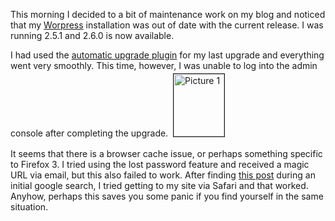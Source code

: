 This morning I decided to a bit of maintenance work on my blog and noticed that my <a href="http://wordpress.org">Worpress</a> installation was out of date with the current release.  I was running 2.5.1 and 2.6.0 is now available.

I had used the <a href="http://techie-buzz.com/wordpress-plugins/wordpress-automatic-upgrade-12-release.html">automatic upgrade plugin</a> for my last upgrade and everything went very smoothly.  This time, however, I was unable to log into the admin console after completing the upgrade.
<a href="http://userprimary.net/user/wp-content/uploads/2008/08/picture-1.png" onclick="window.open('http://userprimary.net/user/wp-content/uploads/2008/08/picture-1.png','popup','width=332,height=407,scrollbars=no,resizable=yes,toolbar=no,directories=no,location=no,menubar=no,status=yes,left=0,top=0');return false"><img src="http://userprimary.net/user/wp-content/uploads/2008/08/picture-1-tm.jpg" height="100" width="81" border="1" hspace="4" vspace="4" alt="Picture 1" /></a><span style="font-size:12pt;">

</span>It seems that there is a browser cache issue, or perhaps something specific to Firefox 3.  I tried using the lost password feature and received a magic URL via email, but this also failed to work.  After finding <a href="http://muskokaoutdoors.ca/blog/2008/07/31/automatic-wordpress-update-plug-in-lock-out-problem/">this post</a> during an initial google search, I tried getting to my site via Safari and that worked.  Anyhow, perhaps this saves you some panic if you find yourself in the same situation.
